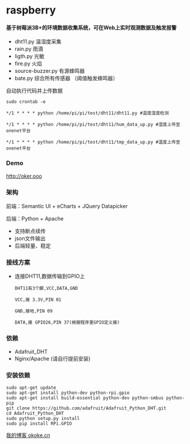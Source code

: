 # raspberry
#### 基于树莓派3B+的环境数据收集系统，可在Web上实时观测数据及触发报警

* dht11.py 温湿度采集
* rain.py  雨滴
* ligth.py 光敏
* fire.py 火焰
* source-buzzer.py  有源蜂鸣器
* bate.py 综合所有传感器 （阈值触发蜂鸣器）

自动执行代码并上传数据

    sudo crontab -e
     
    */1 * * * * python /home/pi/pi/test/dht11/dht11.py #温度湿度检测

    */1 * * * * python /home/pi/pi/test/dht11/hum_data_up.py #湿度上传至onenet平台

    */1 * * * * python /home/pi/pi/test/dht11/tmp_data_up.py #温度上传至onenet平台

### Demo
http://oker.ooo


### 架构
前端：Semantic UI + eCharts + JQuery Datapicker

后端：Python + Apache

* 支持断点续传
* json文件输出
* 后端轻量、稳定
 
 
### 接线方案

* 连接DHT11,数据传输到GPIO上

      DHT11有3个脚,VCC,DATA,GND

      VCC,接 3.3V,PIN 01

      GND,接地,PIN 09

      DATA,接 GPIO26,PIN 37(根据程序里GPIO定义接)


### 依赖
* Adafruit_DHT
* Nginx/Apache (请自行提前安装)

### 安装依赖
    sudo apt-get update
    sudo apt-get install python-dev python-rpi.gpio
    sudo apt-get install build-essential python-dev python-smbus python-pip
    git clone https://github.com/adafruit/Adafruit_Python_DHT.git
    cd Adafruit_Python_DHT
    sudo python setup.py install
    sudo pip install RPi.GPIO

[我的博客 okoke.cn](http://okoke.cn "okoke")  
